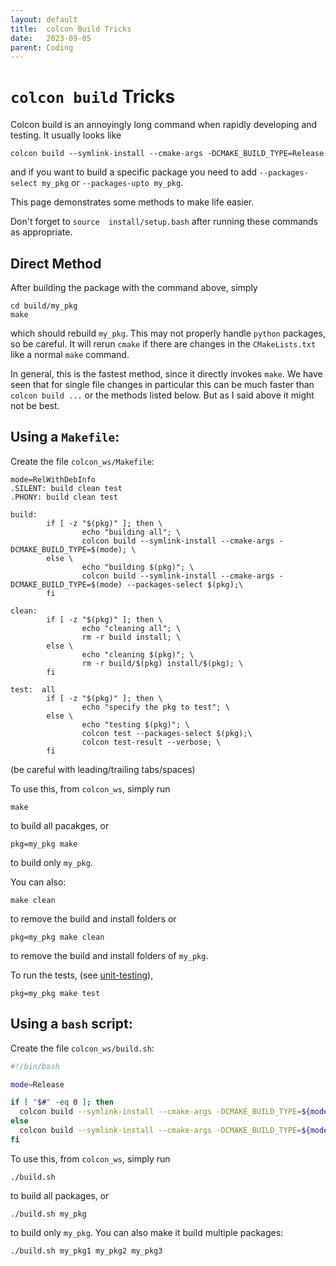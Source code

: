 ```yaml
---
layout: default
title:  colcon Build Tricks
date:   2023-09-05
parent: Coding
---
```


# `colcon build` Tricks

Colcon build is an annoyingly long command when rapidly developing and testing. It usually looks like 
```
colcon build --symlink-install --cmake-args -DCMAKE_BUILD_TYPE=Release
```
and if you want to build a specific package you need to add `--packages-select my_pkg` or `--packages-upto my_pkg`.

This page demonstrates some methods to make life easier. 

Don't forget to `source  install/setup.bash` after running these commands as appropriate. 

## Direct Method

After building the package with the command above, simply 
```
cd build/my_pkg
make
```
which should rebuild `my_pkg`. This may not properly handle `python` packages, so be careful.  It will rerun `cmake` if there are changes in the `CMakeLists.txt` like a normal `make` command. 

In general, this is the fastest method, since it directly invokes `make`. We have seen that for single file changes in particular this can be much faster than `colcon build ...` or the methods listed below. But as I said above it might not be best.

## Using a `Makefile`:

Create the file `colcon_ws/Makefile`:
```make
mode=RelWithDebInfo
.SILENT: build clean test
.PHONY: build clean test

build: 
        if [ -z "$(pkg)" ]; then \
                echo "building all"; \
                colcon build --symlink-install --cmake-args -DCMAKE_BUILD_TYPE=$(mode); \
        else \
                echo "building $(pkg)"; \
                colcon build --symlink-install --cmake-args -DCMAKE_BUILD_TYPE=$(mode) --packages-select $(pkg);\
        fi

clean: 
        if [ -z "$(pkg)" ]; then \
                echo "cleaning all"; \
                rm -r build install; \
        else \
                echo "cleaning $(pkg)"; \
                rm -r build/$(pkg) install/$(pkg); \
        fi

test:  all
        if [ -z "$(pkg)" ]; then \
                echo "specify the pkg to test"; \
        else \
                echo "testing $(pkg)"; \
                colcon test --packages-select $(pkg);\
                colcon test-result --verbose; \
        fi
```
(be careful with leading/trailing tabs/spaces)

To use this, from `colcon_ws`, simply run
```
make
```
to build all pacakges, or
```
pkg=my_pkg make
```
to build only `my_pkg`.


You can also:
```
make clean
```
to remove the build and install folders
or 
```
pkg=my_pkg make clean
```
to remove the build and install folders of `my_pkg`.

To run the tests, (see [unit-testing](https://dev10110.github.io/tech-notes/coding/unit-testing.html)),
```
pkg=my_pkg make test
```



## Using a `bash` script:

Create the file `colcon_ws/build.sh`:
```bash
#!/bin/bash

mode=Release

if [ "$#" -eq 0 ]; then
  colcon build --symlink-install --cmake-args -DCMAKE_BUILD_TYPE=${mode}
else
  colcon build --symlink-install --cmake-args -DCMAKE_BUILD_TYPE=${mode} --packages-select $@
fi
```

To use this, from `colcon_ws`, simply run
```
./build.sh
```
to build all packages, or
```
./build.sh my_pkg
```
to build only `my_pkg`. You can also make it build multiple packages:
```
./build.sh my_pkg1 my_pkg2 my_pkg3
```